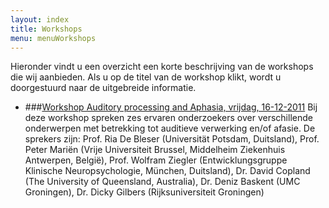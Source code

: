 ```yaml
---
layout: index
title: Workshops
menu: menuWorkshops
---
```


Hieronder vindt u een overzicht een korte beschrijving van de workshops die wij aanbieden. Als u op de titel van de workshop klikt, wordt u doorgestuurd naar de uitgebreide informatie.

- ###[Workshop Auditory processing and Aphasia, vrijdag, 16-12-2011](http://www.let.rug.nl/neurolinguistics/workshop)
Bij deze workshop spreken zes ervaren onderzoekers over verschillende onderwerpen met betrekking tot auditieve verwerking en/of afasie. De sprekers zijn: Prof. Ria De Bleser (Universität Potsdam, Duitsland), Prof. Peter Mariën (Vrije Universiteit Brussel, Middelheim Ziekenhuis Antwerpen, België), Prof. Wolfram Ziegler (Entwicklungsgruppe Klinische Neuropsychologie, München, Duitsland), Dr. David Copland (The University of Queensland, Australia), Dr. Deniz Baskent (UMC Groningen), Dr. Dicky Gilbers (Rijksuniversiteit Groningen) 

 

<br>
<br>
<br>
<br>
<br>